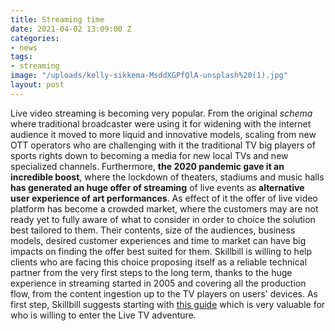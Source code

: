 ```yaml
---
title: Streaming time
date: 2021-04-02 13:09:00 Z
categories:
- news
tags:
- streaming
image: "/uploads/kelly-sikkema-MsddXGPfQlA-unsplash%20(1).jpg"
layout: post
---
```


Live video streaming is becoming very popular. From the original *schema* where traditional broadcaster were using it for widening with the internet audience it moved  to more liquid and innovative models, scaling from new OTT operators who are challenging with it the traditional  TV big players of sports rights down to becoming a media for new local TVs and new specialized channels. Furthermore, **the 2020 pandemic gave it an incredible boost**, where the lockdown of theaters, stadiums and music halls **has generated an huge offer of streaming** of live events as **alternative user experience of art performances**. As effect of it the offer of live video platform has become a crowded market,  where the customers may are not ready yet to fully aware of what to consider in order to choice the solution best tailored to them.  Their contents, size of the audiences, business models, desired customer experiences and time to market can have big impacts on finding the offer best suited for them. Skillbill is willing to help clients who are facing this choice proposing itself as a reliable technical partner from the very first steps to the long term, thanks to the huge experience in streaming started in 2005 and covering all the production flow, from the content ingestion up to the TV players on users' devices. As first step, Skillbill suggests starting with [this guide](https://www.dacast.com/blog/10-best-live-streaming-platforms-for-pros/) which is very valuable for who is willing to enter the Live TV adventure.